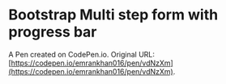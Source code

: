 # Bootstrap Multi step form  with progress bar

A Pen created on CodePen.io. Original URL: [https://codepen.io/emrankhan016/pen/vdNzXm](https://codepen.io/emrankhan016/pen/vdNzXm).

